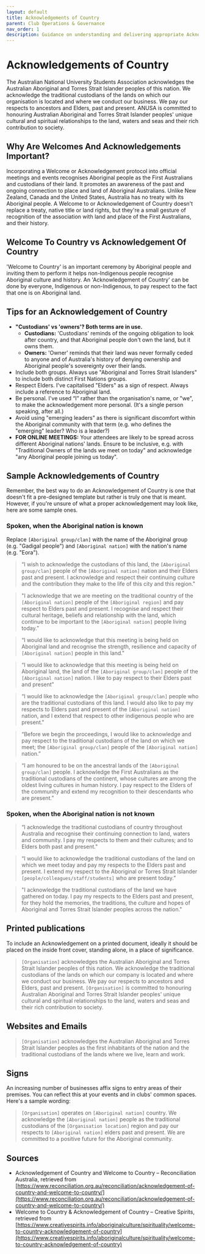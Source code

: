 ```yaml
---
layout: default
title: Acknowledgements of Country
parent: Club Operations & Governance
nav_order: 1
description: Guidance on understanding and delivering appropriate Acknowledgements of Country for club events and communications.
---
```


# Acknowledgements of Country

The Australian National University Students Association acknowledges the Australian Aboriginal and Torres Strait Islander peoples of this nation. We acknowledge the traditional custodians of the lands on which our organisation is located and where we conduct our business. We pay our respects to ancestors and Elders, past and present. ANUSA is committed to honouring Australian Aboriginal and Torres Strait Islander peoples' unique cultural and spiritual relationships to the land, waters and seas and their rich contribution to society.

## Why Are Welcomes And Acknowledgements Important?
Incorporating a Welcome or Acknowledgement protocol into official meetings and events recognises Aboriginal people as the First Australians and custodians of their land. It promotes an awareness of the past and ongoing connection to place and land of Aboriginal Australians. Unlike New Zealand, Canada and the United States, Australia has no treaty with its Aboriginal people. A Welcome to or Acknowledgement of Country doesn't replace a treaty, native title or land rights, but they're a small gesture of recognition of the association with land and place of the First Australians, and their history.

## Welcome To Country vs Acknowledgement Of Country
'Welcome to Country' is an important ceremony by Aboriginal people and inviting them to perform it helps non-Indigenous people recognise Aboriginal culture and history. An 'Acknowledgement of Country' can be done by everyone, Indigenous or non-Indigenous, to pay respect to the fact that one is on Aboriginal land.

## Tips for an Acknowledgement of Country
*   **"Custodians' vs 'owners'? Both terms are in use.**
    *   **Custodians:** 'Custodians' reminds of the ongoing obligation to look after country, and that Aboriginal people don't own the land, but it owns them.
    *   **Owners:** 'Owner' reminds that their land was never formally ceded to anyone and of Australia's history of denying ownership and Aboriginal people's sovereignty over their lands.
*   Include both groups. Always use "Aboriginal and Torres Strait Islanders" to include both distinct First Nations groups.
*   Respect Elders. I've capitalised "Elders" as a sign of respect. Always include a reference to Aboriginal land.
*   Be personal. I've used “I” rather than the organisation's name, or "we", to make the acknowledgement more personal. (It's a single person speaking, after all.)
*   Avoid using "emerging leaders" as there is significant discomfort within the Aboriginal community with that term (e.g. who defines the "emerging" leader? Who is a leader?)
*   **FOR ONLINE MEETINGS:** Your attendees are likely to be spread across different Aboriginal nations' lands. Ensure to be inclusive, e.g. with "Traditional Owners of the lands we meet on today" and acknowledge "any Aboriginal people joining us today".

## Sample Acknowledgements of Country
Remember, the best way to do an Acknowledgement of Country is one that doesn't fit a pre-designed template but rather is truly one that is meant. However, if you're unsure of what a proper acknowledgement may look like, here are some sample ones.

### Spoken, when the Aboriginal nation is known
Replace `[Aboriginal group/clan]` with the name of the Aboriginal group (e.g. "Gadigal people") and `[Aboriginal nation]` with the nation's name (e.g. "Eora").

> “I wish to acknowledge the custodians of this land, the `[Aboriginal group/clan]` people of the `[Aboriginal nation]` nation and their Elders past and present. I acknowledge and respect their continuing culture and the contribution they make to the life of this city and this region."

> "I acknowledge that we are meeting on the traditional country of the `[Aboriginal nation]` people of the `[Aboriginal region]` and pay respect to Elders past and present. I recognise and respect their cultural heritage, beliefs and relationship with the land, which continue to be important to the `[Aboriginal nation]` people living today.”

> “I would like to acknowledge that this meeting is being held on Aboriginal land and recognise the strength, resilience and capacity of `[Aboriginal nation]` people in this land."

> “I would like to acknowledge that this meeting is being held on Aboriginal land, the land of the `[Aboriginal group/clan]` people of the `[Aboriginal nation]` nation. I like to pay respect to their Elders past and present”

> “I would like to acknowledge the `[Aboriginal group/clan]` people who are the traditional custodians of this land. I would also like to pay my respects to Elders past and present of the `[Aboriginal nation]` nation, and I extend that respect to other indigenous people who are present."

> “Before we begin the proceedings, I would like to acknowledge and pay respect to the traditional custodians of the land on which we meet; the `[Aboriginal group/clan]` people of the `[Aboriginal nation]` nation.”

> “I am honoured to be on the ancestral lands of the `[Aboriginal group/clan]` people. I acknowledge the First Australians as the traditional custodians of the continent, whose cultures are among the oldest living cultures in human history. I pay respect to the Elders of the community and extend my recognition to their descendants who are present.”

### Spoken, when the Aboriginal nation is not known
> “I acknowledge the traditional custodians of country throughout Australia and recognise their continuing connection to land, waters and community. I pay my respects to them and their cultures; and to Elders both past and present."

> “I would like to acknowledge the traditional custodians of the land on which we meet today and pay my respects to the Elders past and present. I extend my respect to the Aboriginal or Torres Strait Islander `[people/colleagues/staff/students]` who are present today.”

> "I acknowledge the traditional custodians of the land we have gathered on today. I pay my respects to the Elders past and present, for they hold the memories, the traditions, the culture and hopes of Aboriginal and Torres Strait Islander peoples across the nation."

## Printed publications
To include an Acknowledgement on a printed document, ideally it should be placed on the inside front cover, standing alone, in a place of significance.

> `[Organisation]` acknowledges the Australian Aboriginal and Torres Strait Islander peoples of this nation. We acknowledge the traditional custodians of the lands on which our company is located and where we conduct our business. We pay our respects to ancestors and Elders, past and present. `[Organisation]` is committed to honouring Australian Aboriginal and Torres Strait Islander peoples' unique cultural and spiritual relationships to the land, waters and seas and their rich contribution to society.

## Websites and Emails
> `[Organisation]` acknowledges the Australian Aboriginal and Torres Strait Islander peoples as the first inhabitants of the nation and the traditional custodians of the lands where we live, learn and work.

## Signs
An increasing number of businesses affix signs to entry areas of their premises. You can reflect this at your events and in clubs' common spaces. Here's a sample wording:

> `[Organisation]` operates on `[Aboriginal nation]` country. We acknowledge the `[Aboriginal nation]` people as the traditional custodians of the `[Organisation location]` region and pay our respects to `[Aboriginal nation]` elders past and present. We are committed to a positive future for the Aboriginal community.

## Sources
*   Acknowledgement of Country and Welcome to Country – Reconciliation Australia, retrieved from [https://www.reconciliation.org.au/reconciliation/acknowledgement-of-country-and-welcome-to-country/](https://www.reconciliation.org.au/reconciliation/acknowledgement-of-country-and-welcome-to-country/)
*   Welcome to Country & Acknowledgement of Country – Creative Spirits, retrieved from [https://www.creativespirits.info/aboriginalculture/spirituality/welcome-to-country-acknowledgement-of-country](https://www.creativespirits.info/aboriginalculture/spirituality/welcome-to-country-acknowledgement-of-country)